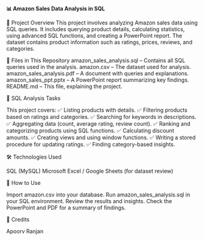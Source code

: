 **📊 Amazon Sales Data Analysis in SQL**


📌 Project Overview
This project involves analyzing Amazon sales data using SQL queries. It includes querying product details, calculating statistics, using advanced SQL functions, and creating a PowerPoint report. The dataset contains product information such as ratings, prices, reviews, and categories.

📂 Files in This Repository
amazon_sales_analysis.sql – Contains all SQL queries used in the analysis.
amazon.csv – The dataset used for analysis.
amazon_sales_analysis.pdf – A document with queries and explanations.
amazon_sales_ppt.pptx – A PowerPoint report summarizing key findings.
README.md – This file, explaining the project.


📜 SQL Analysis Tasks

This project covers:
✅ Listing products with details.
✅ Filtering products based on ratings and categories.
✅ Searching for keywords in descriptions.
✅ Aggregating data (count, average rating, review count).
✅ Ranking and categorizing products using SQL functions.
✅ Calculating discount amounts.
✅ Creating views and using window functions.
✅ Writing a stored procedure for updating ratings.
✅ Finding category-based insights.

🛠️ Technologies Used

SQL (MySQL)
Microsoft Excel / Google Sheets (for dataset review)


📌 How to Use

Import amazon.csv into your database.
Run amazon_sales_analysis.sql in your SQL environment.
Review the results and insights.
Check the PowerPoint and PDF for a summary of findings.


🌟 Credits

Apoorv Ranjan
